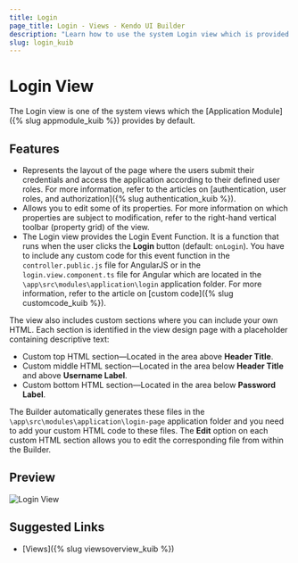 ```yaml
---
title: Login
page_title: Login - Views - Kendo UI Builder
description: "Learn how to use the system Login view which is provided by the Kendo UI Builder tool for creating and managing Angular and AngularJS-based web applications."
slug: login_kuib
---
```


# Login View

The Login view is one of the system views which the [Application Module]({% slug appmodule_kuib %}) provides by default.

## Features

* Represents the layout of the page where the users submit their credentials and access the application according to their defined user roles. For more information, refer to the articles on [authentication, user roles, and authorization]({% slug authentication_kuib %}).
* Allows you to edit some of its properties. For more information on which properties are subject to modification, refer to the right-hand vertical toolbar (property grid) of the view.
* The Login view provides the Login Event Function. It is a function that runs when the user clicks the **Login** button (default: `onLogin`). You have to include any custom code for this event function in the `controller.public.js` file for AngularJS or in the `login.view.component.ts` file for Angular which are located in the `\app\src\modules\application\login` application folder. For more information, refer to the article on [custom code]({% slug customcode_kuib %}).

The view also includes custom sections where you can include your own HTML. Each section is identified in the view design page with a placeholder containing descriptive text:

* Custom top HTML section&mdash;Located in the area above **Header Title**.
* Custom middle HTML section&mdash;Located in the area below **Header Title** and above **Username Label**.
* Custom bottom HTML section&mdash;Located in the area below **Password Label**.

The Builder automatically generates these files in the `\app\src\modules\application\login-page` application folder and you need to add your custom HTML code to these files. The **Edit** option on each custom HTML section allows you to edit the corresponding file from within the Builder.

## Preview

<img src="../../images/kuib-views-login.png" class="img-responsive" alt="Login View"/>

## Suggested Links

* [Views]({% slug viewsoverview_kuib %})
